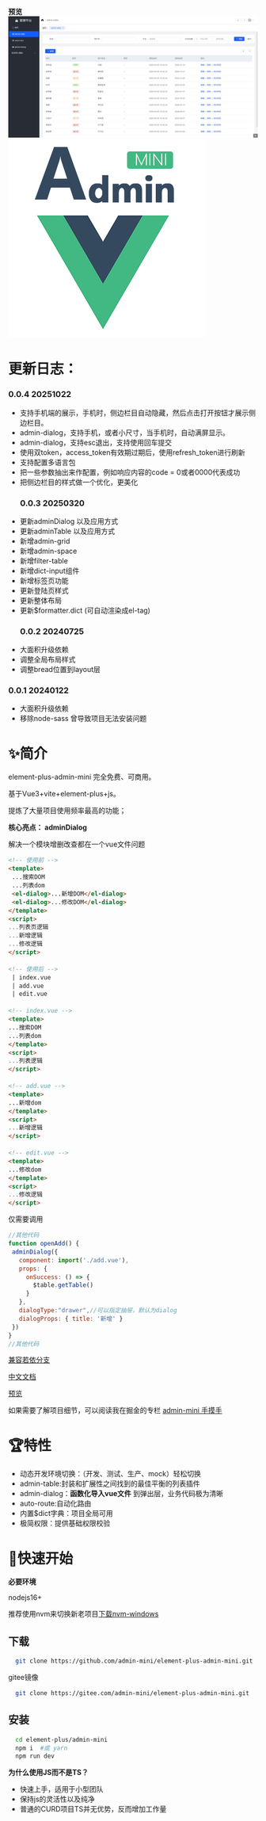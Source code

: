  **预览**
 ![demo](./demo.jpg)
 ![logo](./logo.jpg)
 # 更新日志：
  ### 0.0.4 20251022
- 支持手机端的展示，手机时，侧边栏目自动隐藏，然后点击打开按钮才展示侧边栏目。
- admin-dialog，支持手机，或者小尺寸，当手机时，自动满屏显示。
- admin-dialog，支持esc退出，支持使用回车提交
- 使用双token，access_token有效期过期后，使用refresh_token进行刷新
- 支持配置多语言包
- 把一些参数抽出来作配置，例如响应内容的code = 0或者0000代表成功
- 把侧边栏目的样式做一个优化，更美化
  ### 0.0.3 20250320
- 更新adminDialog 以及应用方式
- 更新adminTable 以及应用方式
- 新增admin-grid
- 新增admin-space
- 新增filter-table
- 新增dict-input组件
- 新增标签页功能
- 更新登陆页样式
- 更新整体布局
- 更新$formatter.dict (可自动渲染成el-tag)
  ### 0.0.2 20240725
 - 大面积升级依赖
 - 调整全局布局样式
 - 调整bread位置到layout层

 ### 0.0.1 20240122
 - 大面积升级依赖
 - 移除node-sass 曾导致项目无法安装问题

# ✨简介


 element-plus-admin-mini 完全免费、可商用。

 基于Vue3+vite+element-plus+js。
 
 提炼了大量项目使用频率最高的功能；

 **核心亮点： adminDialog**

 解决一个模块增删改查都在一个vue文件问题
  
 ```html
 <!-- 使用前 -->
 <template>
  ...搜索DOM
  ...列表dom
  <el-dialog>...新增DOM</el-dialog>
  <el-dialog>...修改DOM</el-dialog>
 </template>
 <script>
 ...列表页逻辑
 ...新增逻辑
 ...修改逻辑
 </script>

 <!-- 使用后 -->
  | index.vue
  | add.vue
  | edit.vue

<!-- index.vue -->
<template>
...搜索DOM
...列表dom
</template>
<script>
...列表逻辑
</script>

<!-- add.vue -->
<template>
...新增dom
</template>
<script>
...新增逻辑
</script>

<!-- edit.vue -->
<template>
...修改dom
</template>
<script>
...修改逻辑
</script>
 ```

 仅需要调用

 ```javascript 
 //其他代码
 function openAdd() {
  adminDialog({
    component: import('./add.vue'),
    props: {
      onSuccess: () => {
        $table.getTable()
      }
    },
    dialogType:"drawer",//可以指定抽屉，默认为dialog
    dialogProps: { title: '新增' }
  })
}
//其他代码
 ```
[兼容若依分支](https://github.com/admin-mini/element-plus-admin-mini/tree/ruoyi)

[中文文档](http://admin-mini.gitee.io/element-plus-admin-mini-docs/)

[预览](http://admin-mini.gitee.io/element-plus-admin-mini/)

如果需要了解项目细节，可以阅读我在掘金的专栏 
[admin-mini 手摸手](https://juejin.cn/column/7287965561035489299)

# 🏆特性
- 动态开发环境切换：（开发、测试、生产、mock）轻松切换
- admin-table:封装和扩展性之间找到的最佳平衡的列表插件
- admin-dialog：**函数化导入vue文件** 到弹出层，业务代码极为清晰
- auto-route:自动化路由
- 内置$dict字典：项目全局可用
- 极简权限：提供基础权限校验


# 🚀快速开始

**必要环境**

nodejs16+

推荐使用nvm来切换新老项目[下载nvm-windows](https://github.com/coreybutler/nvm-windows/releases)

## 下载

```bash
  git clone https://github.com/admin-mini/element-plus-admin-mini.git
```
gitee镜像
```bash
  git clone https://gitee.com/admin-mini/element-plus-admin-mini.git
```

## 安装

```bash
  cd element-plus/admin-mini
  npm i  #或 yarn
  npm run dev
```





**为什么使用JS而不是TS？**
- 快速上手，适用于小型团队
- 保持js的灵活性以及纯净
- 普通的CURD项目TS并无优势，反而增加工作量


